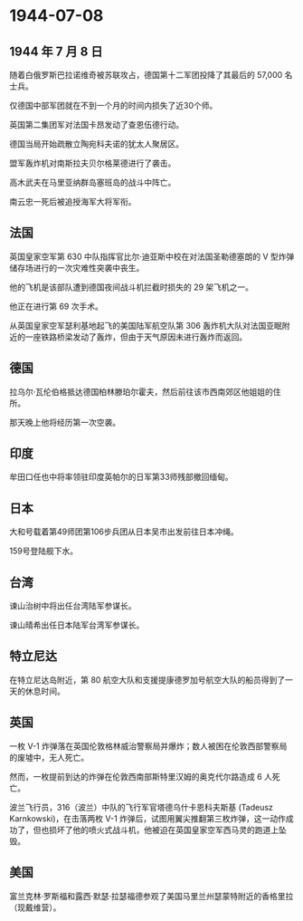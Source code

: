 # 1944-07-08

## 1944 年 7 月 8 日

随着白俄罗斯巴拉诺维奇被苏联攻占，德国第十二军团投降了其最后的 57,000
名士兵。

仅德国中部军团就在不到一个月的时间内损失了近30个师。

英国第二集团军对法国卡昂发动了查恩伍德行动。

德国当局开始疏散立陶宛科夫诺的犹太人聚居区。

盟军轰炸机对南斯拉夫贝尔格莱德进行了袭击。

高木武夫在马里亚纳群岛塞班岛的战斗中阵亡。

南云忠一死后被追授海军大将军衔。

## 法国

英国皇家空军第 630 中队指挥官比尔·迪亚斯中校在对法国圣勒德塞朗的 V
型炸弹储存场进行的一次灾难性突袭中丧生。

他的飞机是该部队遭到德国夜间战斗机拦截时损失的 29 架飞机之一。

他正在进行第 69 次手术。

从英国皇家空军瑟利基地起飞的美国陆军航空队第 306
轰炸机大队对法国亚眠附近的一座铁路桥梁发动了轰炸，但由于天气原因未进行轰炸而返回。

## 德国

拉乌尔·瓦伦伯格抵达德国柏林滕珀尔霍夫，然后前往该市西南郊区他姐姐的住所。

那天晚上他将经历第一次空袭。

## 印度

牟田口任也中将率领驻印度英帕尔的日军第33师残部撤回缅甸。

## 日本

大和号载着第49师团第106步兵团从日本吴市出发前往日本冲绳。

159号登陆舰下水。

## 台湾

谏山治树中将出任台湾陆军参谋长。

谏山晴希出任日本陆军台湾军参谋长。

## 特立尼达

在特立尼达岛附近，第 80
航空大队和支援提康德罗加号航空大队的船员得到了一天的休息时间。

## 英国

一枚 V-1
炸弹落在英国伦敦格林威治警察局并爆炸；数人被困在伦敦西部警察局的废墟中，无人死亡。

然而，一枚提前到达的炸弹在伦敦西南部斯特里汉姆的奥克代尔路造成 6
人死亡。

波兰飞行员，316（波兰）中队的飞行军官塔德乌什卡恩科夫斯基 (Tadeusz
Karnkowski)，在击落两枚 V-1
炸弹后，试图用翼尖推翻第三枚炸弹，这一动作成功了，但也损坏了他的喷火式战斗机，他被迫在英国皇家空军西马灵的跑道上坠毁。

## 美国

富兰克林·罗斯福和露西·默瑟·拉瑟福德参观了美国马里兰州瑟蒙特附近的香格里拉（现戴维营）。

